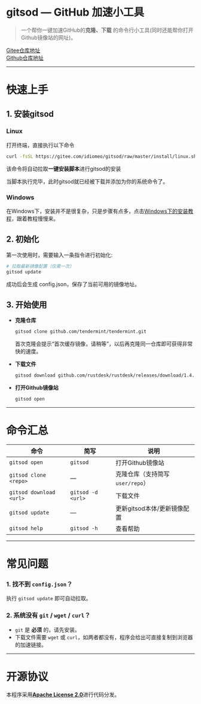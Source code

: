 # gitsod — GitHub 加速小工具

> 一个帮你一键加速GitHub的**克隆、下载** 的命令行小工具(同时还能帮你打开Github镜像站的网址)。   

[Gitee仓库地址](https://gitee.com/idiomeo/gitsod)  
[Github仓库地址](https://github.com/idiomeo/gitsod)  

---

# 快速上手

## 1. 安装gitsod

  
### Linux
打开终端，直接执行以下命令  
```bash
curl -fsSL https://gitee.com/idiomeo/gitsod/raw/master/install/linux.sh | bash  
```  

该命令将自动拉取**一键安装脚本**进行gitsod的安装  

当脚本执行完毕，此时gitsod就已经被下载并添加为你的系统命令了。  


### Windows

在Windows下，安装并不是很复杂，只是步骤有点多，点击[Windows下的安装教程](./Windows下如何安装.md)，跟着教程慢慢来。   


## 2. 初始化
第一次使用时，需要输入一条指令进行初始化:
``` bash
# 拉取最新镜像配置（仅需一次）
gitsod update
```

成功后会生成 config.json，保存了当前可用的镜像地址。

## 3. 开始使用
- **克隆仓库**
  ```bash
  gitsod clone github.com/tendermint/tendermint.git
  ```
  首次克隆会提示“首次缓存镜像，请稍等”，以后再克隆同一仓库即可获得非常快的速度。

- **下载文件**
  ```bash
  gitsod download github.com/rustdesk/rustdesk/releases/download/1.4.0/rustdesk-1.4.0-x86_64.exe
  ```

- **打开Github镜像站**
    ```bash
  gitsod open
  ```

---

# 命令汇总
| 命令 | 简写 | 说明 |
|------|------|------|
| `gitsod open` | `gitsod` | 打开Github镜像站 |
| `gitsod clone <repo>` | — | 克隆仓库（支持简写 `user/repo`） |
| `gitsod download <url>` | `gitsod -d <url>` | 下载文件 |
| `gitsod update` | — | 更新gitsod本体/更新镜像配置 |
| `gitsod help` | `gitsod -h` | 查看帮助 |

---

# 常见问题

### 1. 找不到 `config.json`？
执行 `gitsod update` 即可自动拉取。

### 2. 系统没有 `git` / `wget` / `curl`？
- `git` 是 **必须** 的，请先安装。  
- 下载文件需要 `wget` 或 `curl`，如两者都没有，程序会给出可直接复制到浏览器的加速链接。

---

# 开源协议
本程序采用[**Apache License 2.0**](./LICENSE)进行代码分发。  